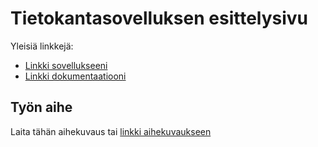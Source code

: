 # Tietokantasovelluksen esittelysivu

Yleisiä linkkejä:

* [Linkki sovellukseeni](http://airosmaa.users.cs.helsinki.fi/muistilista)
* [Linkki dokumentaatiooni](https://github.com/MaijuA/Tsoha-Bootstrap/blob/master/doc/dokumentaatio.pdf~)

## Työn aihe

Laita tähän aihekuvaus tai [linkki aihekuvaukseen](http://advancedkittenry.github.io/suunnittelu_ja_tyoymparisto/aiheet/Muistilista.html) 

